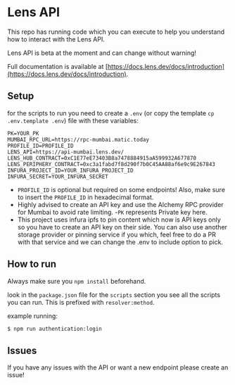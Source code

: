 # Lens API

This repo has running code which you can execute to help you understand how to interact with the Lens API.

Lens API is beta at the moment and can change without warning!

Full documentation is available at [https://docs.lens.dev/docs/introduction](https://docs.lens.dev/docs/introduction).

## Setup

for the scripts to run you need to create a `.env` (or copy the template `cp .env.template .env`) file with these variables:

```
PK=YOUR_PK
MUMBAI_RPC_URL=https://rpc-mumbai.matic.today
PROFILE_ID=PROFILE_ID
LENS_API=https://api-mumbai.lens.dev/
LENS_HUB_CONTRACT=0xC1E77eE73403B8a7478884915aA599932A677870
LENS_PERIPHERY_CONTRACT=0xc3a1fabd7f8d290f7b0C45AA88af6e9c9E267843
INFURA_PROJECT_ID=YOUR_INFURA_PROJECT_ID
INFURA_SECRET=YOUR_INFURA_SECRET
```

- `PROFILE_ID` is optional but required on some endpoints! Also, make sure to insert the `PROFILE_ID` in hexadecimal format.
- Highly advised to create an API key and use the Alchemy RPC provider for Mumbai to avoid rate limiting. -`PK` represents Private key here.
- This project uses infura ipfs to pin content which now is API keys only so you have to create an API key on their side. You can also use another storage provider or pinning service if you which, feel free to do a PR with that service and we can change the .env to include option to pick.

## How to run

Always make sure you `npm install` beforehand.

look in the `package.json` file for the `scripts` section you see all the scripts you can run. This is prefixed with `resolver:method`.

example running:

```bash
$ npm run authentication:login
```

## Issues

If you have any issues with the API or want a new endpoint please create an issue!

